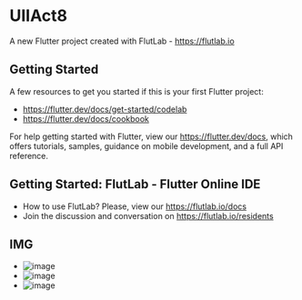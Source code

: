 # UIIAct8

A new Flutter project created with FlutLab - https://flutlab.io

## Getting Started

A few resources to get you started if this is your first Flutter project:

- https://flutter.dev/docs/get-started/codelab
- https://flutter.dev/docs/cookbook

For help getting started with Flutter, view our
https://flutter.dev/docs, which offers tutorials,
samples, guidance on mobile development, and a full API reference.

## Getting Started: FlutLab - Flutter Online IDE

- How to use FlutLab? Please, view our https://flutlab.io/docs
- Join the discussion and conversation on https://flutlab.io/residents

## IMG
- ![image](https://github.com/Yadier-Gonzalez-Graciano/UIIAct8/assets/143548098/c3d9a896-a175-4c30-bb74-bd39b9bf638d)
- ![image](https://github.com/Yadier-Gonzalez-Graciano/UIIAct8/assets/143548098/942c086f-3368-4ffb-92da-5d09ad280e8b)
- ![image](https://github.com/Yadier-Gonzalez-Graciano/UIIAct8/assets/143548098/3e003acb-8d9c-4977-bfa8-060097b186e0)

